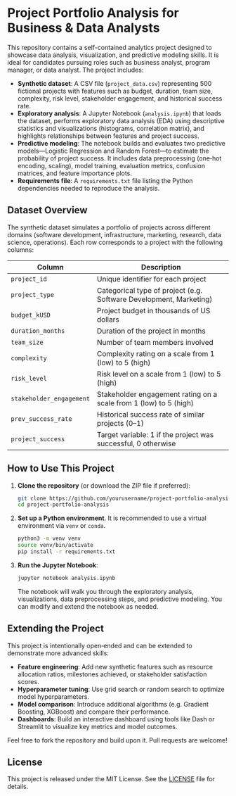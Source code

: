 # Project Portfolio Analysis for Business & Data Analysts

This repository contains a self-contained analytics project designed to showcase data analysis, visualization, and predictive modeling skills. It is ideal for candidates pursuing roles such as business analyst, program manager, or data analyst. The project includes:

- **Synthetic dataset**: A CSV file (`project_data.csv`) representing 500 fictional projects with features such as budget, duration, team size, complexity, risk level, stakeholder engagement, and historical success rate.
- **Exploratory analysis**: A Jupyter Notebook (`analysis.ipynb`) that loads the dataset, performs exploratory data analysis (EDA) using descriptive statistics and visualizations (histograms, correlation matrix), and highlights relationships between features and project success.
- **Predictive modeling**: The notebook builds and evaluates two predictive models—Logistic Regression and Random Forest—to estimate the probability of project success. It includes data preprocessing (one‑hot encoding, scaling), model training, evaluation metrics, confusion matrices, and feature importance plots.
- **Requirements file**: A `requirements.txt` file listing the Python dependencies needed to reproduce the analysis.

## Dataset Overview

The synthetic dataset simulates a portfolio of projects across different domains (software development, infrastructure, marketing, research, data science, operations). Each row corresponds to a project with the following columns:

| Column | Description |
| --- | --- |
| `project_id` | Unique identifier for each project |
| `project_type` | Categorical type of project (e.g. Software Development, Marketing) |
| `budget_kUSD` | Project budget in thousands of US dollars |
| `duration_months` | Duration of the project in months |
| `team_size` | Number of team members involved |
| `complexity` | Complexity rating on a scale from 1 (low) to 5 (high) |
| `risk_level` | Risk level on a scale from 1 (low) to 5 (high) |
| `stakeholder_engagement` | Stakeholder engagement rating on a scale from 1 (low) to 5 (high) |
| `prev_success_rate` | Historical success rate of similar projects (0–1) |
| `project_success` | Target variable: 1 if the project was successful, 0 otherwise |

## How to Use This Project

1. **Clone the repository** (or download the ZIP file if preferred):

   ```bash
   git clone https://github.com/yourusername/project-portfolio-analysis.git
   cd project-portfolio-analysis
   ```

2. **Set up a Python environment**. It is recommended to use a virtual environment via `venv` or `conda`.

   ```bash
   python3 -m venv venv
   source venv/bin/activate
   pip install -r requirements.txt
   ```

3. **Run the Jupyter Notebook**:

   ```bash
   jupyter notebook analysis.ipynb
   ```

   The notebook will walk you through the exploratory analysis, visualizations, data preprocessing steps, and predictive modeling. You can modify and extend the notebook as needed.

## Extending the Project

This project is intentionally open‑ended and can be extended to demonstrate more advanced skills:

- **Feature engineering**: Add new synthetic features such as resource allocation ratios, milestones achieved, or stakeholder satisfaction scores.
- **Hyperparameter tuning**: Use grid search or random search to optimize model hyperparameters.
- **Model comparison**: Introduce additional algorithms (e.g. Gradient Boosting, XGBoost) and compare their performance.
- **Dashboards**: Build an interactive dashboard using tools like Dash or Streamlit to visualize key metrics and model outcomes.

Feel free to fork the repository and build upon it. Pull requests are welcome!

## License

This project is released under the MIT License. See the [LICENSE](LICENSE) file for details.
